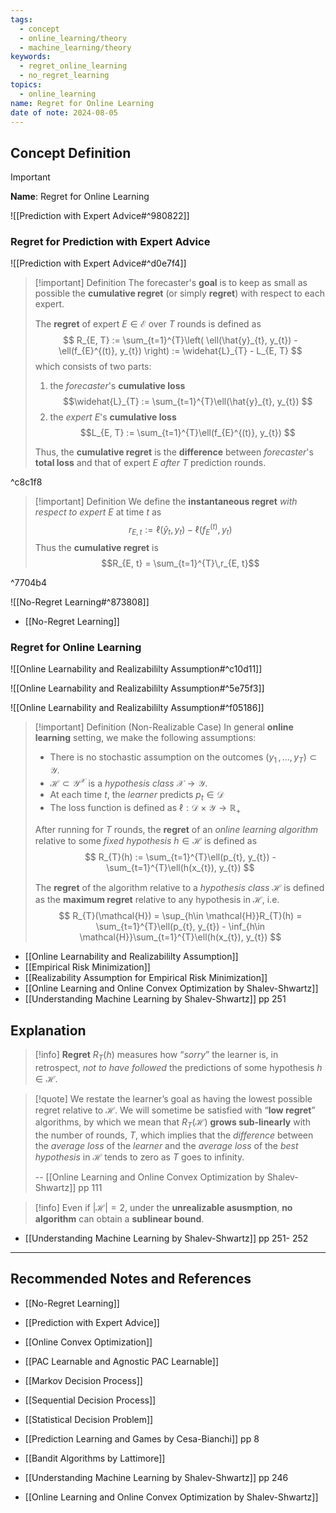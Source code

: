 ```yaml
---
tags:
  - concept
  - online_learning/theory
  - machine_learning/theory
keywords:
  - regret_online_learning
  - no_regret_learning
topics:
  - online_learning
name: Regret for Online Learning
date of note: 2024-08-05
---
```


## Concept Definition

>[!important]
>**Name**: Regret for Online Learning

![[Prediction with Expert Advice#^980822]]


### Regret for Prediction with Expert Advice

![[Prediction with Expert Advice#^d0e7f4]]


>[!important] Definition
>The forecaster's **goal** is to keep as small as possible the **cumulative regret** (or simply **regret**) with respect to each expert.
>
>The **regret** of expert  $E\in \mathcal{E}$ over $T$ rounds is defined as
>$$
>R_{E, T} := \sum_{t=1}^{T}\left( \ell(\hat{y}_{t}, y_{t}) - \ell(f_{E}^{(t)}, y_{t}) \right) := \widehat{L}_{T} - L_{E, T}
>$$
>which consists of two parts: 
>1. the *forecaster*'s **cumulative loss**  $$\widehat{L}_{T} := \sum_{t=1}^{T}\ell(\hat{y}_{t}, y_{t}) $$
>2. the *expert* $E$'s **cumulative loss**  $$L_{E, T} := \sum_{t=1}^{T}\ell(f_{E}^{(t)}, y_{t}) $$
>
>Thus, the **cumulative regret**  is the **difference** between *forecaster*'s **total loss** and that of expert $E$ *after* $T$ prediction rounds.

^c8c1f8

>[!important] Definition
>We define the **instantaneous regret** *with respect to expert* $E$ at time $t$ as
>$$
>r_{E, t} := \ell(\hat{y}_{t}, y_{t}) - \ell(f_{E}^{(t)}, y_{t})
>$$
>Thus the **cumulative regret** is $$R_{E, t} = \sum_{t=1}^{T}\,r_{E, t}$$

^7704b4

![[No-Regret Learning#^873808]]

- [[No-Regret Learning]]

### Regret for Online Learning

![[Online Learnability and Realizabililty Assumption#^c10d11]]

![[Online Learnability and Realizabililty Assumption#^5e75f3]]

![[Online Learnability and Realizabililty Assumption#^f05186]]

>[!important] Definition (Non-Realizable Case)
>In general **online learning** setting, we make the following assumptions:
>- There is no stochastic assumption on the outcomes $(y_{1} \,{,}\ldots{,}\,y_{T}) \subset \mathcal{Y}$.
>- $\mathcal{H} \subset \mathcal{Y}^{\mathcal{X}}$ is a *hypothesis class* $\mathcal{X}\to \mathcal{Y}$.
>- At each time $t$, the *learner* predicts $p_{t}\in \mathcal{D}$
>- The loss function is defined as $\ell: \mathcal{D}\times \mathcal{Y} \to \mathbb{R}_{+}$
>  
>After running for $T$ rounds, the **regret** of an *online learning algorithm* relative to some *fixed hypothesis* $h\in \mathcal{H}$ is defined as
>$$
>R_{T}(h) := \sum_{t=1}^{T}\ell(p_{t}, y_{t}) - \sum_{t=1}^{T}\ell(h(x_{t}), y_{t})
>$$
>
>The **regret** of the algorithm relative to a *hypothesis class* $\mathcal{H}$ is defined as the **maximum regret** relative to any hypothesis in $\mathcal{H}$, i.e.
>$$
>R_{T}(\mathcal{H}) = \sup_{h\in \mathcal{H}}R_{T}(h) = \sum_{t=1}^{T}\ell(p_{t}, y_{t}) - \inf_{h\in \mathcal{H}}\sum_{t=1}^{T}\ell(h(x_{t}), y_{t})
>$$

- [[Online Learnability and Realizabililty Assumption]]
- [[Empirical Risk Minimization]]
- [[Realizability Assumption for Empirical Risk Minimization]]
- [[Online Learning and Online Convex Optimization by Shalev-Shwartz]]
- [[Understanding Machine Learning by Shalev-Shwartz]] pp 251


## Explanation

>[!info]
>**Regret** $R_{T}(h)$ measures how “*sorry*” the learner is, in retrospect, *not to have followed* the predictions of some hypothesis $h\in \mathcal{H}$.


>[!quote]
>We restate the learner’s goal as having the lowest possible regret relative to $\mathcal{H}$. We will sometime be satisfied with “**low regret**” algorithms, by which we mean that $R_{T}(\mathcal{H})$ **grows sub-linearly** with the number of rounds, $T$, which implies that the *difference* between the *average loss* of the *learner* and the *average loss* of the *best hypothesis* in $\mathcal{H}$ tends to zero as $T$ goes to infinity.
>
>-- [[Online Learning and Online Convex Optimization by Shalev-Shwartz]] pp 111


>[!info]
>Even if $|\mathcal{H}| =2$, under the **unrealizable asusmption**, **no algorithm** can obtain a **sublinear bound**.

- [[Understanding Machine Learning by Shalev-Shwartz]] pp 251- 252





-----------
##  Recommended Notes and References


- [[No-Regret Learning]]
- [[Prediction with Expert Advice]]
- [[Online Convex Optimization]]


- [[PAC Learnable and Agnostic PAC Learnable]]
- [[Markov Decision Process]]
- [[Sequential Decision Process]]
- [[Statistical Decision Problem]]

- [[Prediction Learning and Games by Cesa-Bianchi]] pp 8
- [[Bandit Algorithms by Lattimore]] 
- [[Understanding Machine Learning by Shalev-Shwartz]] pp 246
- [[Online Learning and Online Convex Optimization by Shalev-Shwartz]]